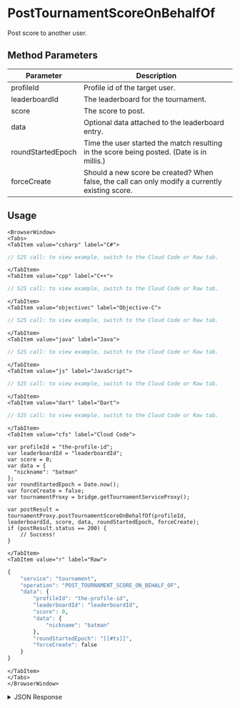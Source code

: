 # PostTournamentScoreOnBehalfOf

Post score to another user.

<PartialServop service_name="tournament" operation_name="POST_TOURNAMENT_SCORE_ON_BEHALF_OF" />

## Method Parameters

| Parameter         | Description                                                                                     |
| ----------------- | ----------------------------------------------------------------------------------------------- |
| profileId         | Profile id of the target user.                                                                  |
| leaderboardId     | The leaderboard for the tournament.                                                             |
| score             | The score to post.                                                                              |
| data              | Optional data attached to the leaderboard entry.                                                |
| roundStartedEpoch | Time the user started the match resulting in the score being posted. (Date is in millis.)       |
| forceCreate       | Should a new score be created? When false, the call can only modify a currently existing score. |

## Usage

```mdx-code-block
<BrowserWindow>
<Tabs>
<TabItem value="csharp" label="C#">
```

```csharp
// S2S call: to view example, switch to the Cloud Code or Raw tab.
```

```mdx-code-block
</TabItem>
<TabItem value="cpp" label="C++">
```

```cpp
// S2S call: to view example, switch to the Cloud Code or Raw tab.
```

```mdx-code-block
</TabItem>
<TabItem value="objectivec" label="Objective-C">
```

```objectivec
// S2S call: to view example, switch to the Cloud Code or Raw tab.
```

```mdx-code-block
</TabItem>
<TabItem value="java" label="Java">
```

```java
// S2S call: to view example, switch to the Cloud Code or Raw tab.
```

```mdx-code-block
</TabItem>
<TabItem value="js" label="JavaScript">
```

```javascript
// S2S call: to view example, switch to the Cloud Code or Raw tab.
```

```mdx-code-block
</TabItem>
<TabItem value="dart" label="Dart">
```

```dart
// S2S call: to view example, switch to the Cloud Code or Raw tab.
```

```mdx-code-block
</TabItem>
<TabItem value="cfs" label="Cloud Code">
```

```cfscript
var profileId = "the-profile-id";
var leaderboardId = "leaderboardId";
var score = 0;
var data = {
  "nickname": "batman"
};
var roundStartedEpoch = Date.now();
var forceCreate = false;
var tournamentProxy = bridge.getTournamentServiceProxy();

var postResult = tournamentProxy.postTournamentScoreOnBehalfOf(profileId, leaderboardId, score, data, roundStartedEpoch, forceCreate);
if (postResult.status == 200) {
    // Success!
}
```

```mdx-code-block
</TabItem>
<TabItem value="r" label="Raw">
```

```r
{
	"service": "tournament",
	"operation": "POST_TOURNAMENT_SCORE_ON_BEHALF_OF",
	"data": {
		"profileId": "the-profile-id",
		"leaderboardId": "leaderboardId",
		"score": 0,
		"data": {
			"nickname": "batman"
		},
		"roundStartedEpoch": "[[#ts]]",
		"forceCreate": false
	}
}
```

```mdx-code-block
</TabItem>
</Tabs>
</BrowserWindow>
```

<details>
<summary>JSON Response</summary>

```json
{
    "data": {
        "leaderboardId": "^D^div6^2",
        "versionId": 1,
        "playerId": "c5ecdbda-5f91-41a9-96aa-174f412f7657",
        "score": 100,
        "data": {
            "nickname": "batman"
        },
        "createdAt": 1647877630346,
        "updatedAt": 1647877788048,
        "tCode": "tcode1",
        "tRank": 0,
        "tClaimedAt": 0,
        "tNotifiedAt": 0,
        "previousScore": 50
    },
    "status": 200
}
```

</details>
